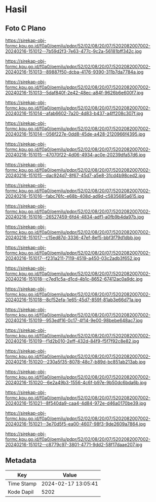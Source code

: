 # Hasil

## Foto C Plano

https://sirekap-obj-formc.kpu.go.id/f0a0/pemilu/pdpr/52/02/08/20/07/5202082007002-20240216-151012--7b59d2f3-7e63-477c-9c2a-56181bff342c.jpg

https://sirekap-obj-formc.kpu.go.id/f0a0/pemilu/pdpr/52/02/08/20/07/5202082007002-20240216-151013--89887f50-dcba-4176-9390-311b7da7784a.jpg

https://sirekap-obj-formc.kpu.go.id/f0a0/pemilu/pdpr/52/02/08/20/07/5202082007002-20240216-151013--5daf840f-2e42-48ec-a84f-9626b6e600f7.jpg

https://sirekap-obj-formc.kpu.go.id/f0a0/pemilu/pdpr/52/02/08/20/07/5202082007002-20240216-151014--afab6602-7a20-4d83-b437-a4ff208c307f.jpg

https://sirekap-obj-formc.kpu.go.id/f0a0/pemilu/pdpr/52/02/08/20/07/5202082007002-20240216-151014--056f227e-0dd8-45de-a428-2120966f4395.jpg

https://sirekap-obj-formc.kpu.go.id/f0a0/pemilu/pdpr/52/02/08/20/07/5202082007002-20240216-151015--47070f22-4d06-4934-ac0e-20239dfa57d6.jpg

https://sirekap-obj-formc.kpu.go.id/f0a0/pemilu/pdpr/52/02/08/20/07/5202082007002-20240216-151015--dac924d7-8f67-45d7-a5e8-31cd4b98ced2.jpg

https://sirekap-obj-formc.kpu.go.id/f0a0/pemilu/pdpr/52/02/08/20/07/5202082007002-20240216-151016--fabc76fc-e68b-408d-ad9d-c5835685a615.jpg

https://sirekap-obj-formc.kpu.go.id/f0a0/pemilu/pdpr/52/02/08/20/07/5202082007002-20240216-151016--26527459-6fd4-4834-adf1-a0fb9b4da97b.jpg

https://sirekap-obj-formc.kpu.go.id/f0a0/pemilu/pdpr/52/02/08/20/07/5202082007002-20240216-151017--c15ed87d-3336-47ef-8ef5-bbf3f79d1dbb.jpg

https://sirekap-obj-formc.kpu.go.id/f0a0/pemilu/pdpr/52/02/08/20/07/5202082007002-20240216-151017--f231a211-7119-4519-a450-03c2adb3f652.jpg

https://sirekap-obj-formc.kpu.go.id/f0a0/pemilu/pdpr/52/02/08/20/07/5202082007002-20240216-151018--c7ed1c5a-d1cd-4b1c-8652-67412ac0a9dc.jpg

https://sirekap-obj-formc.kpu.go.id/f0a0/pemilu/pdpr/52/02/08/20/07/5202082007002-20240216-151018--8cf52efa-1e65-45d7-859f-81ab3e66d71a.jpg

https://sirekap-obj-formc.kpu.go.id/f0a0/pemilu/pdpr/52/02/08/20/07/5202082007002-20240216-151019--953edf16-0c17-4f14-9e00-98bebe648ac7.jpg

https://sirekap-obj-formc.kpu.go.id/f0a0/pemilu/pdpr/52/02/08/20/07/5202082007002-20240216-151019--f1d2b010-2eff-432d-84f9-f5f7f92c8e82.jpg

https://sirekap-obj-formc.kpu.go.id/f0a0/pemilu/pdpr/52/02/08/20/07/5202082007002-20240216-151020--230a5f35-8078-48c7-b89d-bc851ab213ab.jpg

https://sirekap-obj-formc.kpu.go.id/f0a0/pemilu/pdpr/52/02/08/20/07/5202082007002-20240216-151020--6e2a49b3-1556-4c6f-b97e-9b50dc6bda6b.jpg

https://sirekap-obj-formc.kpu.go.id/f0a0/pemilu/pdpr/52/02/08/20/07/5202082007002-20240216-151021--8f540da9-caa4-4d84-972e-d46a0170be39.jpg

https://sirekap-obj-formc.kpu.go.id/f0a0/pemilu/pdpr/52/02/08/20/07/5202082007002-20240216-151021--3e70d5f5-ea00-4607-98f3-9de2609a7864.jpg

https://sirekap-obj-formc.kpu.go.id/f0a0/pemilu/pdpr/52/02/08/20/07/5202082007002-20240216-151012--c8779c97-3801-4771-9dd2-58f17daae207.jpg


## Metadata

| Key        | Value               |
| ---------- | ------------------- |
| Time Stamp | 2024-02-17 13:05:41 |
| Kode Dapil | 5202                |



